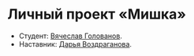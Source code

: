 # Личный проект «Мишка»
* Студент: [Вячеслав Голованов](https://up.htmlacademy.ru/adaptive/21/user/657705).
* Наставник: [Дарья Воздраганова](https://htmlacademy.ru/profile/id1227143).
